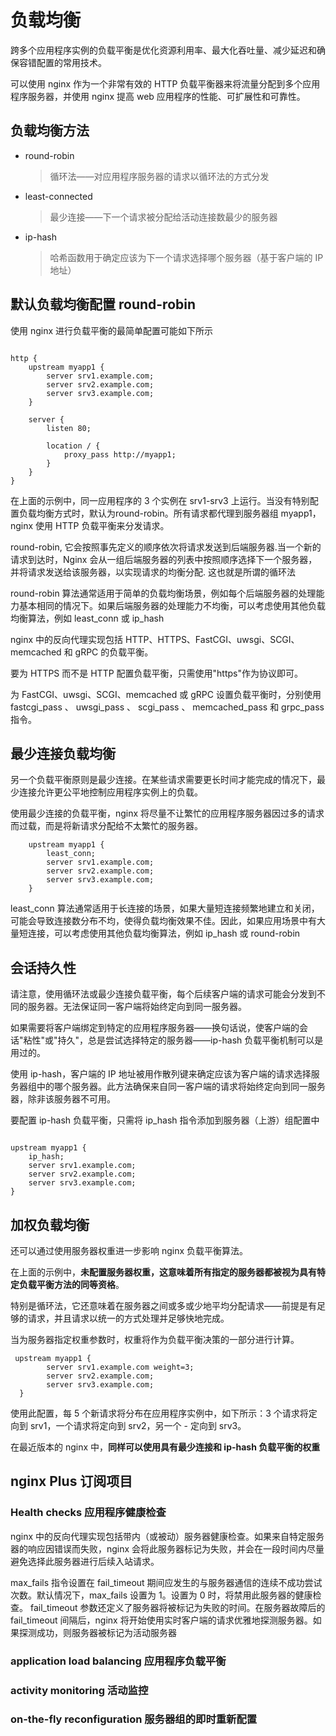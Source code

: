 # 负载均衡

跨多个应用程序实例的负载平衡是优化资源利用率、最大化吞吐量、减少延迟和确保容错配置的常用技术。

可以使用 nginx 作为一个非常有效的 HTTP 负载平衡器来将流量分配到多个应用程序服务器，并使用 nginx 提高 web 应用程序的性能、可扩展性和可靠性。

## 负载均衡方法

- round-robin 
    >循环法——对应用程序服务器的请求以循环法的方式分发
- least-connected
    > 最少连接——下一个请求被分配给活动连接数最少的服务器
- ip-hash
    > 哈希函数用于确定应该为下一个请求选择哪个服务器（基于客户端的 IP 地址）
  

## 默认负载均衡配置 round-robin

使用 nginx 进行负载平衡的最简单配置可能如下所示

```nginx

http {
    upstream myapp1 {
        server srv1.example.com;
        server srv2.example.com;
        server srv3.example.com;
    }

    server {
        listen 80;

        location / {
            proxy_pass http://myapp1;
        }
    }
}

```

在上面的示例中，同一应用程序的 3 个实例在 srv1-srv3 上运行。当没有特别配置负载均衡方式时，默认为round-robin。所有请求都代理到服务器组 myapp1，nginx 使用 HTTP 负载平衡来分发请求。


round-robin, 它会按照事先定义的顺序依次将请求发送到后端服务器.当一个新的请求到达时，Nginx 会从一组后端服务器的列表中按照顺序选择下一个服务器，并将请求发送给该服务器，以实现请求的均衡分配. 这也就是所谓的循环法

round-robin 算法通常适用于简单的负载均衡场景，例如每个后端服务器的处理能力基本相同的情况下。如果后端服务器的处理能力不均衡，可以考虑使用其他负载均衡算法，例如 least_conn 或 ip_hash

nginx 中的反向代理实现包括 HTTP、HTTPS、FastCGI、uwsgi、SCGI、memcached 和 gRPC 的负载平衡。

要为 HTTPS 而不是 HTTP 配置负载平衡，只需使用"https"作为协议即可。

为 FastCGI、uwsgi、SCGI、memcached 或 gRPC 设置负载平衡时，分别使用 fastcgi_pass 、 uwsgi_pass 、 scgi_pass 、 memcached_pa​​ss 和 grpc_pass 指令。


## 最少连接负载均衡

另一个负载平衡原则是最少连接。在某些请求需要更长时间才能完成的情况下，最少连接允许更公平地控制应用程序实例上的负载。

使用最少连接的负载平衡，nginx 将尽量不让繁忙的应用程序服务器因过多的请求而过载，而是将新请求分配给不太繁忙的服务器。

```nginx
    upstream myapp1 {
        least_conn;
        server srv1.example.com;
        server srv2.example.com;
        server srv3.example.com;
    }
```


least_conn 算法通常适用于长连接的场景，如果大量短连接频繁地建立和关闭，可能会导致连接数分布不均，使得负载均衡效果不佳。因此，如果应用场景中有大量短连接，可以考虑使用其他负载均衡算法，例如 ip_hash 或 round-robin

## 会话持久性


请注意，使用循环法或最少连接负载平衡，每个后续客户端的请求可能会分发到不同的服务器。无法保证同一客户端将始终定向到同一服务器。

如果需要将客户端绑定到特定的应用程序服务器——换句话说，使客户端的会话"粘性"或"持久"，总是尝试选择特定的服务器——ip-hash 负载平衡机制可以是用过的。

使用 ip-hash，客户端的 IP 地址被用作散列键来确定应该为客户端的请求选择服务器组中的哪个服务器。此方法确保来自同一客户端的请求将始终定向到同一服务器，除非该服务器不可用。


要配置 ip-hash 负载平衡，只需将 ip_hash 指令添加到服务器（上游）组配置中

```nginx

upstream myapp1 {
    ip_hash;
    server srv1.example.com;
    server srv2.example.com;
    server srv3.example.com;
}

```

## 加权负载均衡

还可以通过使用服务器权重进一步影响 nginx 负载平衡算法。

在上面的示例中，**未配置服务器权重，这意味着所有指定的服务器都被视为具有特定负载平衡方法的同等资格**。


特别是循环法，它还意味着在服务器之间或多或少地平均分配请求——前提是有足够的请求，并且请求以统一的方式处理并足够快地完成。


当为服务器指定权重参数时，权重将作为负载平衡决策的一部分进行计算。


```nginx
 upstream myapp1 {
        server srv1.example.com weight=3;
        server srv2.example.com;
        server srv3.example.com;
  }
```

使用此配置，每 5 个新请求将分布在应用程序实例中，如下所示：3 个请求将定向到 srv1，一个请求将定向到 srv2，另一个 - 定向到 srv3。


在最近版本的 nginx 中，**同样可以使用具有最少连接和 ip-hash 负载平衡的权重**



## nginx Plus 订阅项目

### Health checks 应用程序健康检查

nginx 中的反向代理实现包括带内（或被动）服务器健康检查。如果来自特定服务器的响应因错误而失败，nginx 会将此服务器标记为失败，并会在一段时间内尽量避免选择此服务器进行后续入站请求。

max_fails 指令设置在 fail_timeout 期间应发生的与服务器通信的连续不成功尝试次数。默认情况下，max_fails 设置为 1。设置为 0 时，将禁用此服务器的健康检查。 fail_timeout 参数还定义了服务器将被标记为失败的时间。在服务器故障后的 fail_timeout 间隔后，nginx 将开始使用实时客户端的请求优雅地探测服务器。如果探测成功，则服务器被标记为活动服务器


### application load balancing 应用程序负载平衡

### activity monitoring 活动监控

### on-the-fly reconfiguration  服务器组的即时重新配置



